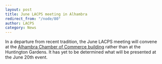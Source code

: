 ```yaml
---
layout: post
title: June LACPS meeting in Alhambra
redirect_from: "/node/80"
author: LACPS
category: News
---
```


<div class="field field-name-body field-type-text-with-summary field-label-hidden"><div class="field-items"><div class="field-item even"><p>In a departure from recent tradition, the June LACPS meeting will convene at the <a href="/meetings">Alhambra Chamber of Commerce building</a> rather than at the Huntington Gardens. It has yet to be determined what will be presented at the June 20th event.</p>
</div></div></div>
